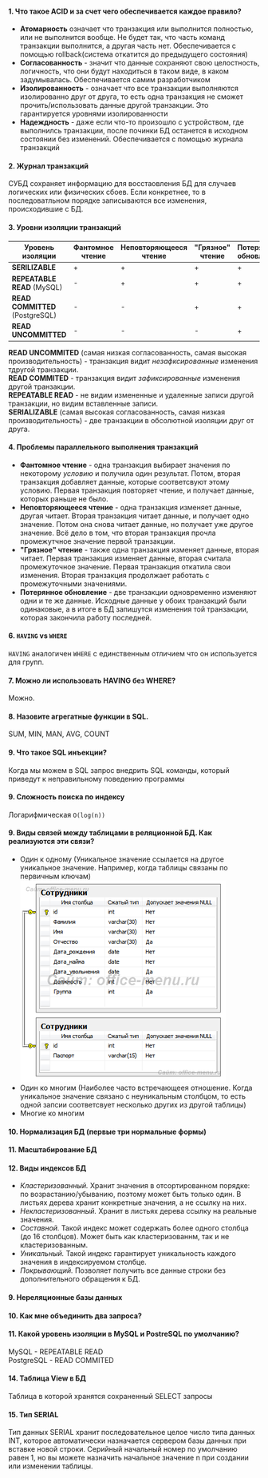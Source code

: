 #### 1. Что такое ACID и за счет чего обеспечивается каждое правило?
+ __Атомарность__ означает что транзакция или выполнится полностью, или не выполнится вообще. Не будет так, что часть команд транзакции выполнится, а другая часть нет. Обеспечивается с помощью rollback(система откатится до предыдущего состояния)
+ __Согласованность__ - значит что данные сохраняют свою целостность, логичность, что они будут находиться в таком виде, в каком задумывалась.  Обеспечивается самим разработчиком
+ __Изолированность__ - означает что все транзакции выполняются изолированно друг от друга, то есть одна транзакция не сможет прочить/использовать данные другой транзакции. Это гарантируется уровнями изолированности
+ __Надеждность__ - даже если что-то произошло с устройством, где выполнилсь транзакции, после починки БД останется в исходном состоянии без изменений. Обеспечивается с помощью журнала транзакций

#### 2. Журнал транзакций
СУБД сохраняет информацию для восстаовления БД для случаев логических или физических сбоев.
Если конкретнее, то в последоватльном порядке записываются все изменения, происходившие с БД.

#### 3. Уровни изоляции транзакций

|Уровень изоляции|Фантомное чтение|Неповторяющееся чтение|"Грязное" чтение|Потерянное обновление|
|---|---|---|---|---|
|__SERILIZABLE__|+|+|+|+|
|__REPEATABLE READ__ (MySQL)|-|+|+|+|
|__READ COMMITTED__ (PostgreSQL)|-|-|+|+|
|__READ UNCOMMITTED__|-|-|-|+|

__READ UNCOMMITED__ (самая низкая согласованность, самая высокая производительность) - транзакция видит _незафксированные_ изменения тдругой транзакции.    
__READ COMMITED__ - транзакция видит _зафиксированные_ изменения другой транзакции.    
__REPEATABLE READ__ - не видим измененные и удаленные записи другой транзакции, но видим вставленные записи.    
__SERIALIZABLE__ (самая высокая согласованность, самая низкая производительность) - две транзакции в обсолютной изоляции друг от друга.  

#### 4. Проблемы параллельного выполнения транзакций
+ __Фантомное чтение__ - одна транзакция выбирает значения по некоторому _условию_ и получила один результат. Потом, вторая транзакция добавляет данные, которые соответсвуют этому условию. Первая транзакция повторяет чтение, и получает данные, которых раньше не было.
+ __Неповторяющееся чтение__ - одна транзакция изменяет данные, другая читает. Вторая транзакция читает данные, и получает одно значение. Потом она снова читает данные, но получает уже другое значение. Всё дело в том, что вторая транзакция прочла промежутчное значение первой транзакции. 
+ __"Грязное" чтение__ - также одна транзакция изменяет данные, вторая читает. Первая транзакция изменяет данные, вторая считала промежуточное значение. Первая транзакция откатила свои изменения. Вторая транзакция продолжает работать с промежуточными значениями. 
+ __Потерянное обновление__ - две транзакции одновременно изменяют одни и те же данные. Исходные данные у обоих транзакций были одинаковые, а в итоге в БД запишутся изменения той транзакции, которая закончила работу последней.

#### 6. `HAVING` vs `WHERE`
`HAVING` аналогичен `WHERE` с единственным отличием что он используется для групп.
 
#### 7. Можно  ли использовать HAVING без WHERE?
Можно.

#### 8. Назовите агрегатные функции в SQL.
SUM, MIN, MAN, AVG, COUNT

#### 9. Что такое SQL инъекции? 
Когда мы можем в SQL запрос внедрить SQL команды, который приведут к неправильному поведению программы

#### 9. Cложность поиска по индексу
Логарифмическая `O(log(n))`

#### 9. Виды связей между таблицами в реляционной БД. Как реализуются эти связи? 
* Один к одному (Уникальное значение ссылается на другое уникальное значение. Например, когда таблицы связаны по первичным ключам)
![](https://github.com/Primisen/interview/blob/master/pictures/one-to-one.png)
* Один ко многим (Наиболее часто встречающеея отношение. Когда уникальное значение связано с неуникальным столбцом, то есть одной запсии соответсвует несколько других из другой таблицы)
* Многие ко многим

#### 10. Нормализация БД (первые три нормальные формы)

#### 11. Масштабирование БД

#### 12. Виды индексов БД
* _Кластеризованный._ Хранит значения в отсортированном порядке: по возрастанию/убыванию, поэтому может быть только один. В листьях дерева хранит конкретные значения, а не ссылку на них.
* _Некластеризованный._ Хранит в листьях дерева ссылку на реальные значения.
* _Составной._ Такой индекс может содержать более одного столбца (до 16 столбцов). Может быть как кластеризованнм, так и не кластеризованным. 
* _Уникальный._ Такой индекс гарантирует уникальность каждого значения в индексируемом столбце.
* _Покрывающий._ Позволяет получить все данные строки без дополнительного обращения к БД.

#### 9. Нереляционные базы данных

#### 10. Как мне объединить два запроса? 

#### 11. Какой уровень изоляции в MySQL и PostreSQL по умолчанию?
MySQL - REPEATABLE READ        
PostgreSQL - READ COMMITED     

#### 14. Таблица View в БД
Таблица в которой хранятся сохраненный SELECT запросы

#### 15. Тип SERIAL
Тип данных SERIAL хранит последовательное целое число типа данных INT, которое автоматически назначается сервером базы данных при вставке новой строки. Серийный начальный номер по умолчанию равен 1, но вы можете назначить начальное значение n при создании или изменении таблицы.

